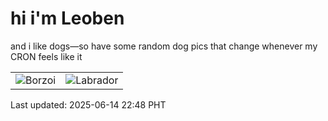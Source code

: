 # hi i'm Leoben

and i like dogs—so have some random dog pics that change whenever my CRON feels like it

|  |  |
|--------|----------|
| ![Borzoi](https://random-dog-vercel.vercel.app/api/random-borzoi?v=1749912504) | ![Labrador](https://random-dog-vercel.vercel.app/api/random-labrador?v=1749912504) |

Last updated: 2025-06-14 22:48 PHT

